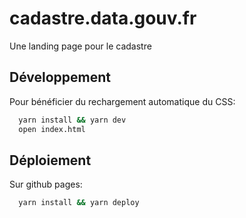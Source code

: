 # cadastre.data.gouv.fr
Une landing page pour le cadastre

## Développement

Pour bénéficier du rechargement automatique du CSS:

```bash
  yarn install && yarn dev
  open index.html
```

## Déploiement

Sur github pages:

```bash
  yarn install && yarn deploy
```
